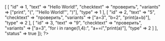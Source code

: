 <?php
	echo json_encode([
		"data" => [
			[
				"id" => 1,
				"text" => "Hello World!",
				"checktext" => "проверить",
				"variants" => ["print", "(", '"Hello World!"', ")"],
				"type" => 1
			],
			[
				"id" => 2,
				"text" => "5",
				"checktext" => "проверить",
				"variants" => ["a=3", "b=2", "print(a+b)"],
				"type" => 2
			],
			[
				"id" => 3,
				"text" => "9",
				"checktext" => "проверить",
				"variants" => ["a=3", "for i in range(1,4):", "a+=i","print(a)"],
				"type" => 2
			]
		],
		"status" => true
	]);
?>
